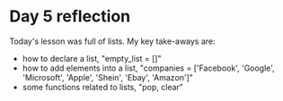 # Day 5 reflection

Today's lesson was full of lists. My key take-aways are:

- how to declare a list, "empty_list = []"
- how to add elements into a list, "companies = ['Facebook', 'Google', 'Microsoft', 'Apple', 'Shein', 'Ebay', 'Amazon']"
- some functions related to lists, "pop, clear"
